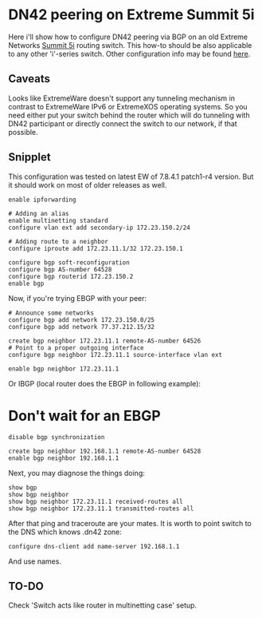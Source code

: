 # DN42 peering on Extreme Summit 5i
Here i'll show how to configure DN42 peering via BGP on an old Extreme Networks [Summit 5i](http://docs.google.com/viewer?url=andovercg.com/datasheets/summit-5i-switches.pdf) routing switch. This how-to should be also applicable to any other 'i'-series switch. Other configuration info may be found [here](https://bitbucket.org/dukzcry/hobbies/src).

## Caveats
Looks like ExtremeWare doesn't support any tunneling mechanism in contrast to ExtremeWare IPv6 or ExtremeXOS operating systems. So you need either put your switch behind the router which will do tunneling with DN42 participant or directly connect the switch to our network, if that possible.

## Snipplet
This configuration was tested on latest EW of 7.8.4.1 patch1-r4 version. But it should work on most of older releases as well.

    enable ipforwarding

    # Adding an alias
    enable multinetting standard
    configure vlan ext add secondary-ip 172.23.150.2/24

    # Adding route to a neighbor
    configure iproute add 172.23.11.1/32 172.23.150.1

    configure bgp soft-reconfiguration
    configure bgp AS-number 64528
    configure bgp routerid 172.23.150.2
    enable bgp

Now, if you're trying EBGP with your peer:

    # Announce some networks
    configure bgp add network 172.23.150.0/25
    configure bgp add network 77.37.212.15/32

    create bgp neighbor 172.23.11.1 remote-AS-number 64526
    # Point to a proper outgoing interface
    configure bgp neighbor 172.23.11.1 source-interface vlan ext

    enable bgp neighbor 172.23.11.1

Or IBGP (local router does the EBGP in following example):

# Don't wait for an EBGP
    disable bgp synchronization

    create bgp neighbor 192.168.1.1 remote-AS-number 64528
    enable bgp neighbor 192.168.1.1

Next, you may diagnose the things doing:

    show bgp
    show bgp neighbor
    show bgp neighbor 172.23.11.1 received-routes all
    show bgp neighbor 172.23.11.1 transmitted-routes all

After that ping and traceroute are your mates. It is worth to point switch to the DNS which knows .dn42 zone:

`configure dns-client add name-server 192.168.1.1`

And use names.
## TO-DO
Check 'Switch acts like router in multinetting case' setup.